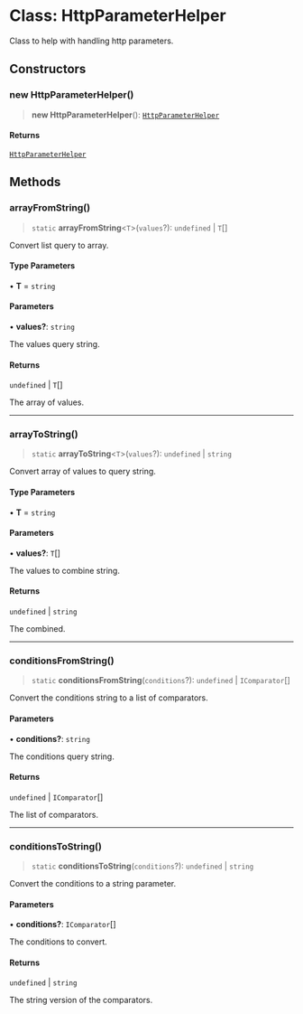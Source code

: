 # Class: HttpParameterHelper

Class to help with handling http parameters.

## Constructors

### new HttpParameterHelper()

> **new HttpParameterHelper**(): [`HttpParameterHelper`](HttpParameterHelper.md)

#### Returns

[`HttpParameterHelper`](HttpParameterHelper.md)

## Methods

### arrayFromString()

> `static` **arrayFromString**\<`T`\>(`values`?): `undefined` \| `T`[]

Convert list query to array.

#### Type Parameters

• **T** = `string`

#### Parameters

• **values?**: `string`

The values query string.

#### Returns

`undefined` \| `T`[]

The array of values.

***

### arrayToString()

> `static` **arrayToString**\<`T`\>(`values`?): `undefined` \| `string`

Convert array of values to query string.

#### Type Parameters

• **T** = `string`

#### Parameters

• **values?**: `T`[]

The values to combine string.

#### Returns

`undefined` \| `string`

The combined.

***

### conditionsFromString()

> `static` **conditionsFromString**(`conditions`?): `undefined` \| `IComparator`[]

Convert the conditions string to a list of comparators.

#### Parameters

• **conditions?**: `string`

The conditions query string.

#### Returns

`undefined` \| `IComparator`[]

The list of comparators.

***

### conditionsToString()

> `static` **conditionsToString**(`conditions`?): `undefined` \| `string`

Convert the conditions to a string parameter.

#### Parameters

• **conditions?**: `IComparator`[]

The conditions to convert.

#### Returns

`undefined` \| `string`

The string version of the comparators.
